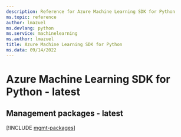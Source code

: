 ```yaml
---
description: Reference for Azure Machine Learning SDK for Python
ms.topic: reference
author: lmazuel
ms.devlang: python
ms.service: machinelearning
ms.author: lmazuel
title: Azure Machine Learning SDK for Python
ms.data: 09/14/2022
---
```

# Azure Machine Learning SDK for Python - latest

## Management packages - latest
[!INCLUDE [mgmt-packages](machine-learning-mgmt-index.md)]